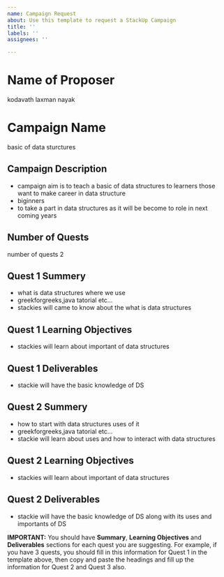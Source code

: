 ```yaml
---
name: Campaign Request
about: Use this template to request a StackUp Campaign
title: ''
labels: ''
assignees: ''

---
```


# Name of Proposer
kodavath laxman nayak

# Campaign Name
basic of data sturctures

## Campaign Description
- campaign aim is to teach a basic of data structures to learners those want to make career in data structure
- biginners
- to take a part in data structures as it will be become to role in next coming years

## Number of Quests
number of quests 2

## Quest 1 Summery
- what is data structures where we use
- greekforgreeks,java tatorial etc...
- stackies will came to know about the what is data structures

## Quest 1 Learning Objectives
- stackies will learn about important of data structures

## Quest 1 Deliverables
- stackie will have the basic knowledge of DS

## Quest 2 Summery
- how to start with data structures uses of it
- greekforgreeks,java tatorial etc...
- stackie will learn about uses and how to interact with data structures

## Quest 2 Learning Objectives
- stackies will learn about important of data structures

## Quest 2 Deliverables
- stackie will have the basic knowledge of DS along with its uses and importants of DS


**IMPORTANT:** You should have **Summary**, **Learning Objectives** and **Deliverables** sections for each quest you are suggesting. For example, if you have 3 quests, you should fill in this information for Quest 1 in the template above, then copy and paste the headings and fill up the information for Quest 2 and Quest 3 also.
